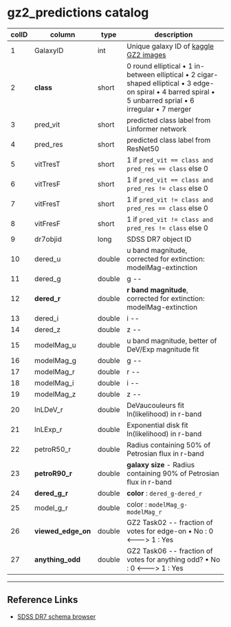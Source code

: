 # gz2_predictions catalog

| colID |  column  |  type  | description |
|---| -------- | ------ | ----------- |
| 1 | GalaxyID |   int  | Unique galaxy ID of [kaggle GZ2 images](https://www.kaggle.com/jaimetrickz/galaxy-zoo-2-images)| 
| 2 | **class**|  short | 0 round elliptical • 1 in-between elliptical • 2 cigar-shaped elliptical • 3 edge-on spiral • 4 barred spiral • 5 unbarred sprial • 6 irregular • 7 merger |
| 3 | pred_vit |  short | predicted class label from Linformer network |
| 4 | pred_res |  short | predicted class label from ResNet50 |
| 5 | vitTresT |  short | 1 if ``pred_vit == class and pred_res == class`` else 0 |
| 6 | vitTresF |  short | 1 if ``pred_vit == class and pred_res != class`` else 0 |
| 7 | vitFresT |  short | 1 if ``pred_vit != class and pred_res == class`` else 0 |
| 8 | vitFresF |  short | 1 if ``pred_vit != class and pred_res != class`` else 0 |
| 9 | dr7objid |  long  | SDSS DR7 object ID |
| 10| dered_u  | double | u band magnitude, corrected for extinction: modelMag-extinction |
| 11| dered_g  | double | g    --  |
| 12| **dered_r** | double | **r band magnitude**, corrected for extinction: modelMag-extinction |
| 13| dered_i  | double | i   -- |
| 14| dered_z  | double | z   -- |
| 15| modelMag_u | double | u band magnitude, better of DeV/Exp magnitude fit |
| 16| modelMag_g | double | g -- |
| 17| modelMag_r | double | r -- |
| 18| modelMag_i | double | i -- |
| 19| modelMag_z | double | z -- |
| 20| lnLDeV_r   | double | DeVaucouleurs fit ln(likelihood) in r-band |
| 21| lnLExp_r   | double | Exponential disk fit ln(likelihood) in r-band |
| 22| petroR50_r | double | Radius containing 50% of Petrosian flux in r-band |
| 23| **petroR90_r** | double | **galaxy size** - Radius containing 90% of Petrosian flux in r-band |
| 24| **dered_g_r** | double | **color** : ``dered_g-dered_r`` |
| 25| model_g_r | double | color : ``modelMag_g-modelMag_r`` | 
| 26| **viewed_edge_on** | double |  GZ2 Task02 -- fraction of votes for edge-on • No : 0 <---> 1 : Yes |
| 27| **anything_odd**   | double |  GZ2 Task06 -- fraction of votes for anything odd? • No : 0 <---> 1 : Yes |

------

## Reference Links

- [SDSS DR7 schema browser](http://cas.sdss.org/dr7/en/help/browser/browser.asp?n=ProperMotions&t=U)
